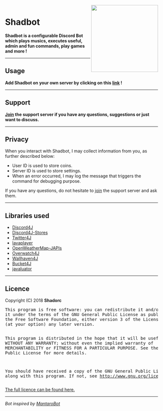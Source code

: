 <!DOCTYPE html>
<html>
<body>
    <img align="right" src="https://i.imgur.com/ab9PUtE.png" height="220" width="220">
    <h1>Shadbot</h1>
    <p><b>Shadbot is a configurable Discord Bot which plays musics, executes useful, admin and fun commands, play games and more !</b></p>
    <hr>
    <h2>Usage</h2>
    <p><b>Add Shadbot on your own server by clicking on this <a href="https://discordapp.com/oauth2/authorize?client_id=331146243596091403&scope=bot&permissions=271674390">link</a> !</b></p>
    <hr>
    <h2>Support</h2>
    <p><b><a href="https://discord.gg/CKnV4ff">Join</a> the support server if you have any questions, suggestions or just want to discuss.</b></p>
    <hr>
    <h2>Privacy</h2>
    When you interact with Shadbot, I may collect information from you, as further described below:
    <ul>
        <li>User ID is used to store coins.
        <li>Server ID is used to store settings.
        <li>When an error occurred, I may log the message that triggers the command for debugging purpose.
    </ul>
    If you have any questions, do not hesitate to <a href="https://discord.gg/CKnV4ff">join</a> the support server and ask them.
    <hr>
    <h2>Libraries used</h2>
    <ul>
        <li><a href="https://github.com/Discord4J/Discord4J">Discord4J</a>
        <li><a href="https://github.com/Discord4J/Stores">Discord4J-Stores</a>
        <li><a href="https://github.com/yusuke/twitter4j">Twitter4J</a>
        <li><a href="https://github.com/sedmelluq/lavaplayer">lavaplayer</a>
        <li><a href="https://github.com/akapribot/OWM-JAPIs">OpenWeatherMap-JAPIs</a>
        <li><a href="https://github.com/Shadorc/Overwatch4J">Overwatch4J</a>
        <li><a href="https://github.com/ivkos/wallhaven4j">Wallhaven4J</a>
        <li><a href="https://github.com/vladimir-bukhtoyarov/bucket4j">Bucket4J</a>
        <li><a href="http://javaluator.sourceforge.net/en/home/">javaluator</a>
    </ul>
    <hr>
    <h2>Licence</h2>
    <p>Copyright (C) 2018 <b>Shadorc</b>
        <pre>
This program is free software: you can redistribute it and/or modify
it under the terms of the GNU General Public License as published by
the Free Software Foundation, either version 3 of the License, or
(at your option) any later version.

This program is distributed in the hope that it will be useful,
but WITHOUT ANY WARRANTY; without even the implied warranty of
MERCHANTABILITY or FITNESS FOR A PARTICULAR PURPOSE.  See the
GNU General Public License for more details.

You should have received a copy of the GNU General Public License
along with this program.  If not, see http://www.gnu.org/licenses/
        </pre>
        <a href="https://github.com/Shadorc/Shadbot/blob/master/LICENSE">The full licence can be found here.</a>
        <hr>
        <p><i>Bot inspired by <a href="https://github.com/Mantaro/MantaroBot">MantaroBot</i></a>
</body>
</html>
